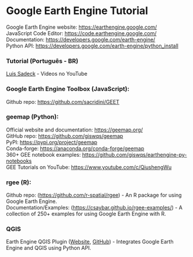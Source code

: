 # Google Earth Engine Tutorial

Google Earth Engine website: https://earthengine.google.com/  
JavaScript Code Editor: https://code.earthengine.google.com/  
Documentation: https://developers.google.com/earth-engine/  
Python API: https://developers.google.com/earth-engine/python_install  

### Tutorial (Português - BR)
[Luis Sadeck](https://www.youtube.com/watch?v=Dqjtoj9AJak&list=PLNFvG6bTA4NReWtgC93Mh9Tw1RNG4EBMP&ab_channel=LuisSadeck) - Videos no YouTube

### Google Earth Engine Toolbox (JavaScript):
Github repo: https://github.com/sacridini/GEET

### geemap (Python):
Official website and documentation: https://geemap.org/  
GitHub repo: https://github.com/giswqs/geemap  
PyPI: https://pypi.org/project/geemap  
Conda-forge: https://anaconda.org/conda-forge/geemap  
360+ GEE notebook examples: https://github.com/giswqs/earthengine-py-notebooks  
GEE Tutorials on YouTube: https://www.youtube.com/c/QiushengWu  

### rgee (R):
Github repo: (https://github.com/r-spatial/rgee) - An R package for using Google Earth Engine.  
Documentation/Examples: (https://csaybar.github.io/rgee-examples/) - A collection of 250+ examples for using Google Earth Engine with R.

### QGIS
Earth Engine QGIS Plugin ([Website](https://gee-community.github.io/qgis-earthengine-plugin/), [GitHub](https://github.com/gee-community/qgis-earthengine-plugin)) - Integrates Google Earth Engine and QGIS using Python API.  
